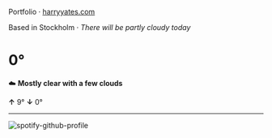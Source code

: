 Portfolio · [harryyates.com](https://harryyates.com)

<!-- WEATHER_START -->
Based in Stockholm · *There will be partly cloudy today*

# 0°
☁️ **Mostly clear with a few clouds**

**↑** 9° **↓** 0°

---
<!-- WEATHER_END -->

<p align="left">
  <a>
    <img src="https://spotify-github-profile.kittinanx.com/api/view?uid=bigbello&cover_image=true&theme=natemoo-re&show_offline=true&background_color=121212&interchange=false&bar_color=53b14f&bar_color_cover=false" alt="spotify-github-profile">
  </a>
</p>